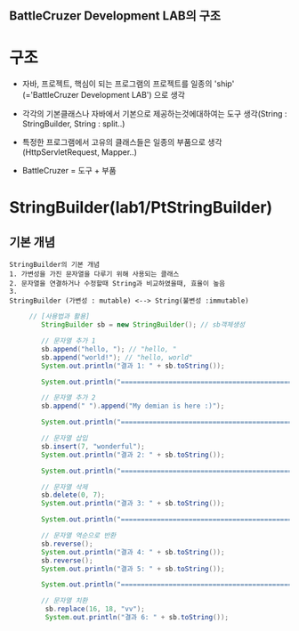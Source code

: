 ## BattleCruzer Development LAB의 구조

# 구조
- 자바, 프로젝트, 핵심이 되는 프로그램의 프로젝트를 일종의 'ship' (='BattleCruzer Development LAB') 으로 생각

- 각각의 기본클래스나 자바에서 기본으로 제공하는것에대하여는
도구 생각(String : StringBuilder, String : split..)

- 특정한 프로그램에서 고유의 클래스들은 일종의 부품으로 생각
(HttpServletRequest, Mapper..)

- BattleCruzer = 도구 + 부품 

# StringBuilder(lab1/PtStringBuilder)
## 기본 개념 
```text
StringBuilder의 기본 개념
1. 가변성을 가진 문자열을 다루기 위해 사용되는 클래스
2. 문자열을 연결하거나 수정할때 String과 비교하였을때, 효율이 높음
3.
StringBuilder (가변성 : mutable) <--> String(불변성 :immutable)
```

```java
     // [사용법과 활용]
        StringBuilder sb = new StringBuilder(); // sb객체생성

        // 문자열 추가 1
        sb.append("hello, "); // "hello, "
        sb.append("world!"); // "hello, world"
        System.out.println("결과 1: " + sb.toString());

        System.out.println("====================================================");

        // 문자열 추가 2
        sb.append(" ").append("My demian is here :)");

        System.out.println("====================================================");

        // 문자열 삽입
        sb.insert(7, "wonderful");
        System.out.println("결과 2: " + sb.toString());

        System.out.println("====================================================");

        // 문자열 삭제
        sb.delete(0, 7);
        System.out.println("결과 3: " + sb.toString());

        System.out.println("====================================================");

        // 문자열 역순으로 반환
        sb.reverse();
        System.out.println("결과 4: " + sb.toString());
        sb.reverse();
        System.out.println("결과 5: " + sb.toString());

        System.out.println("====================================================");

        // 문자열 치환 
         sb.replace(16, 18, "vv");
         System.out.println("결과 6: " + sb.toString());

```

